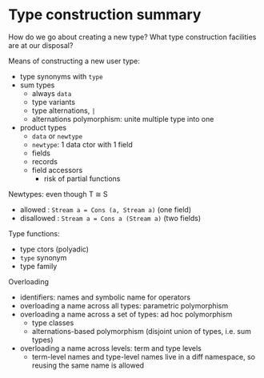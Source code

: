 # Type construction summary

How do we go about creating a new type? What type construction facilities are at our disposal?





Means of constructing a new user type:


- type synonyms with `type`
- sum types
  - always `data`
  - type variants
  - type alternations, `|`
  - alternations polymorphism: unite multiple type into one
- product types
  - `data` or `newtype`
  - `newtype`: 1 data ctor with 1 field
  - fields
  - records
  - field accessors
    - risk of partial functions


Newtypes: even though T ≅ S
- allowed    : `Stream a = Cons (a, Stream a)`    (one field)
- disallowed : `Stream a = Cons a (Stream a)`     (two fields)

Type functions:
- type ctors (polyadic)
- `type` synonym
- type family

Overloading
- identifiers: names and symbolic name for operators
- overloading a name across all types: parametric polymorphism
- overloading a name across a set of types: ad hoc polymorphism
  - type classes
  - alternations-based polymorphism (disjoint union of types, i.e. sum types)
- overloading a name across levels: term and type levels
  - term-level names and type-level names live in a diff namespace, so reusing the same name is allowed
